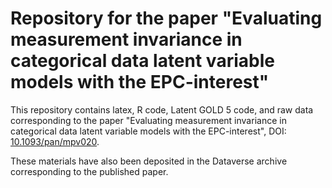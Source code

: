 Repository for the paper "Evaluating measurement invariance in categorical data latent variable models with the EPC-interest"
==========================


This repository contains latex, R code, Latent GOLD 5 code, and raw data corresponding to the paper "Evaluating measurement invariance in categorical data latent variable models with the EPC-interest", DOI: [10.1093/pan/mpv020](http://dx.doi.org/10.1093/pan/mpv020/").

These materials have also been deposited in the Dataverse archive corresponding to the published paper. 